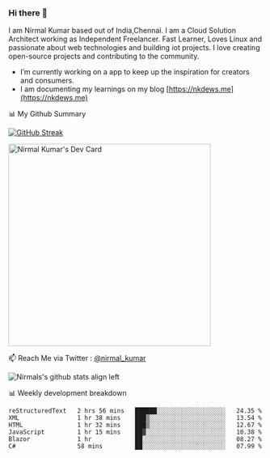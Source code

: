### Hi there 👋

 I am Nirmal Kumar based out of India,Chennai. I am a Cloud Solution Architect working as Independent Freelancer. Fast Learner, Loves Linux and passionate about web technologies and building iot projects. I love creating open-source projects and contributing to the community.

- I’m currently working on a app to keep up the inspiration for creators and consumers.
- I am documenting my learnings on my blog [https://nkdews.me](https://nkdews.me)


📊 My Github Summary

[![GitHub Streak](https://github-readme-streak-stats.herokuapp.com?user=nk-gears&theme=dark&hide_border=true&date_format=M%20j%5B%2C%20Y%5D)](https://git.io/streak-stats)

<a href="https://app.daily.dev/nirmal_kumar"><img src="https://api.daily.dev/devcards/a16cfcf02d384b16b41de71ce4d1d811.png?r=8ve" width="400" alt="Nirmal Kumar's Dev Card"/></a>

📫 Reach Me via  Twitter : [@nirmal_kumar](https://twitter.com/nirmal_kumar)

![Nirmals's github stats align left](https://github-readme-stats.vercel.app/api?username=nk-gears&show_icons=true)


📊 Weekly development breakdown

<!--START_SECTION:waka-->

```text
reStructuredText   2 hrs 56 mins   ██████░░░░░░░░░░░░░░░░░░░   24.35 %
XML                1 hr 38 mins    ███▒░░░░░░░░░░░░░░░░░░░░░   13.54 %
HTML               1 hr 32 mins    ███▒░░░░░░░░░░░░░░░░░░░░░   12.67 %
JavaScript         1 hr 15 mins    ██▓░░░░░░░░░░░░░░░░░░░░░░   10.38 %
Blazor             1 hr            ██░░░░░░░░░░░░░░░░░░░░░░░   08.27 %
C#                 58 mins         ██░░░░░░░░░░░░░░░░░░░░░░░   07.99 %
```

<!--END_SECTION:waka-->


